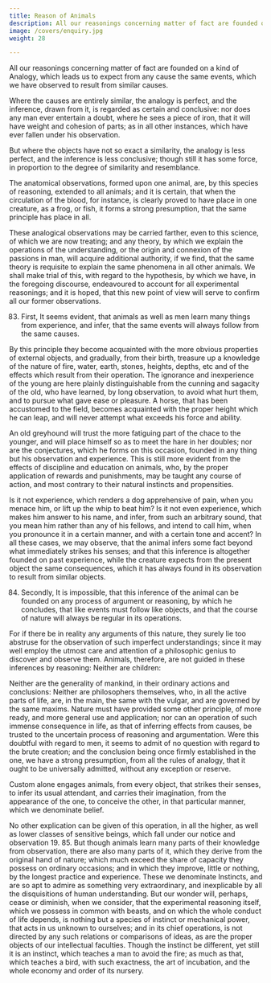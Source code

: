 ```yaml
---
title: Reason of Animals
description: All our reasonings concerning matter of fact are founded on a kind of Analogy, which leads us to expect from any cause the same events, which we have observed to result from similar causes
image: /covers/enquiry.jpg
weight: 28

---
```



All our reasonings concerning matter of fact are founded on a kind of Analogy, which leads us to expect from any cause the same events, which we have observed to result from similar causes.

Where the causes are entirely similar, the analogy is perfect, and the inference, drawn from it, is regarded as certain and conclusive: nor does any man ever entertain a doubt, where he sees a piece of iron, that it will have weight and cohesion of parts; as in all other instances, which have ever fallen under his observation. 

But where the objects have not so exact a similarity, the analogy is less perfect, and the inference is less conclusive; though still it has some force, in proportion to the degree of similarity and resemblance. 

The anatomical observations, formed upon one animal, are, by this species of reasoning, extended to all animals; and it is certain, that when the circulation of the blood, for instance, is clearly proved to have place in one creature, as a frog, or fish, it forms a strong presumption, that the same principle has place in all. 

These analogical observations may be carried farther, even to this science, of which we are now treating; and any theory, by which we explain the operations of the understanding, or the origin and connexion of the passions in man, will acquire additional authority, if we find, that the same theory is requisite to explain the same phenomena in all other animals. We shall make trial of this, with regard to the hypothesis, by which we have, in the foregoing discourse, endeavoured to account for all experimental reasonings; and it is hoped, that this new point of view will serve to confirm all our former observations. 

83. First, It seems evident, that animals as well as men learn many things from experience, and infer, that the same events will always follow from the same causes. 

By this principle they become acquainted with the more obvious properties of external objects, and gradually, from their birth, treasure up a knowledge of the nature of fire, water, earth, stones, heights, depths, etc and of the effects which result from their operation. The ignorance and inexperience of the young are here plainly distinguishable from the cunning and sagacity of the old, who have learned, by long observation, to avoid what hurt them, and to pursue what gave ease or pleasure. A horse, that has been accustomed to the field, becomes acquainted with the proper height which he can leap, and will never attempt what exceeds his force and ability. 

An old greyhound will trust the more fatiguing part of the chace to the younger, and will place himself so as to meet the hare in her doubles; nor are the conjectures, which he forms on this occasion, founded in any thing but his observation and experience. This is still more evident from the effects of discipline and education on animals, who, by the proper application of rewards and punishments, may be taught any course of action, and most contrary to their natural instincts and propensities. 

Is it not experience, which renders a dog apprehensive of pain, when you menace him, or lift up the whip to beat him? Is it not even experience, which makes him answer to his name, and infer, from such an arbitrary sound, that you mean him rather than any of his fellows, and intend to call him, when you pronounce it in a certain manner, and with a certain tone and accent? In all these cases, we may observe, that the animal infers some fact beyond what immediately strikes his senses; and that this inference is altogether founded on past experience, while the creature expects from the present object the same consequences, which it has always found in its observation to result from similar objects.

 84. Secondly, It is impossible, that this inference of the animal can be founded on any process of argument or reasoning, by which he concludes, that like events must follow like objects, and that the course of nature will always be regular in its operations. 

 For if there be in reality any arguments of this nature, they surely lie too abstruse for the observation of such imperfect understandings; since it may well employ the utmost care and attention of a philosophic genius to discover and observe them. Animals, therefore, are not guided in these inferences by reasoning: Neither are children: 

Neither are the generality of mankind, in their ordinary actions and conclusions: Neither are philosophers themselves, who, in all the active parts of life, are, in the main, the same with the vulgar, and are governed by the same maxims. Nature must have provided some other principle, of more ready, and more general use and application; nor can an operation of such immense consequence in life, as that of inferring effects from causes, be trusted to the uncertain process of reasoning and argumentation. Were this doubtful with regard to men, it seems to admit of no question with regard to the brute creation; and the conclusion being once firmly established in the one, we have a strong presumption, from all the rules of analogy, that it ought to be universally admitted, without any exception or reserve.

Custom alone engages animals, from every object, that strikes their senses, to infer its usual attendant, and carries their imagination, from the appearance of the one, to conceive the other, in that particular manner, which we denominate belief. 

No other explication can be given of this operation, in all the higher, as well as lower classes of sensitive beings, which fall under our notice and observation 19. 85. But though animals learn many parts of their knowledge from observation, there are also many parts of it, which they derive from the original hand of nature; which much exceed the share of capacity they possess on ordinary occasions; and in which they improve, little or nothing, by the longest practice and experience. These we denominate Instincts, and are so apt to admire as something very extraordinary, and inexplicable by all the disquisitions of human understanding. But our wonder will, perhaps, cease or diminish, when we consider, that the experimental reasoning itself, which we possess in common with beasts, and on which the whole conduct of life depends, is nothing but a species of instinct or mechanical power, that acts in us unknown to ourselves; and in its chief operations, is not directed by any such relations or comparisons of ideas, as are the proper objects of our intellectual faculties. Though the instinct be different, yet still it is an instinct, which teaches a man to avoid the fire; as much as that, which teaches a bird, with such exactness, the art of incubation, and the whole economy and order of its nursery.
